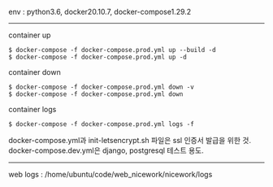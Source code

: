 env : python3.6, docker20.10.7, docker-compose1.29.2

--------------------------------------------------------------------------

container up
```
$ docker-compose -f docker-compose.prod.yml up --build -d
$ docker-compose -f docker-compose.prod.yml up -d
```

container down
```
$ docker-compose -f docker-compose.prod.yml down -v
$ docker-compose -f docker-compose.prod.yml down
```

container logs
```
$ docker-compose -f docker-compose.prod.yml logs -f
```

docker-compose.yml과 init-letsencrypt.sh 파일은 ssl 인증서 발급을 위한 것.
docker-compose.dev.yml은 django, postgresql 테스트 용도.

--------------------------------------------------------------------------

web logs : /home/ubuntu/code/web_nicework/nicework/logs
